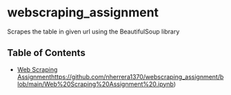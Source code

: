 # webscraping_assignment
Scrapes the table in given url using the BeautifulSoup library

## Table of Contents

- [Web Scraping Assignment](https://github.com/nherrera1370/webscraping_assignment/blob/main/Web%20Scraping%20Assignment%20.ipynb)https://github.com/nherrera1370/webscraping_assignment/blob/main/Web%20Scraping%20Assignment%20.ipynb)
